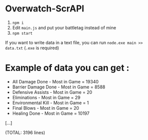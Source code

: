 # Overwatch-ScrAPI

1. `npm i`
2. Edit `main.js` and put your battletag instead of mine
3. `npm start`

If you want to write data in a text file, you can run `node.exe main >> data.txt` (`.exe` is required)


# Example of data you can get :

- All Damage Done - Most in Game = 19340
- Barrier Damage Done - Most in Game = 8588
- Defensive Assists - Most in Game = 20
- Eliminations - Most in Game = 29
- Environmental Kill - Most in Game = 1
- Final Blows - Most in Game = 20
- Healing Done - Most in Game = 10197

[...]

(TOTAL: 3196 lines)
